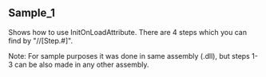 ## Sample_1
Shows how to use InitOnLoadAttribute. There are 4 steps which you can find by "//[Step.#]".

Note: For sample purposes it was done in same assembly (.dll), but steps 1-3 can be also made in any other assembly. 

